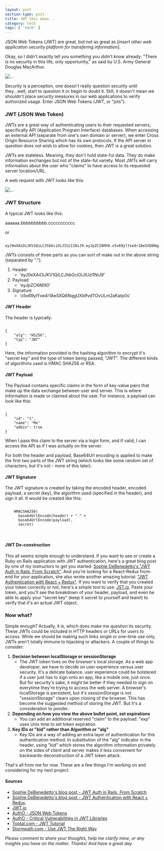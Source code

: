 ```yaml
---
layout: post
section-type: post
title: JWT this down...
category: tech
tags: [ 'tech' ]
---
```

JSON Web Tokens (JWT) are great, but not as great as [_insert other web application security platform for transfering information_].

Okay, so I didn't exactly tell you something you didn't know already: "There is no security in this life, only opportunity," as said by U.S. Army General Douglas MacArthur.

<img align="center" src="https://camo.githubusercontent.com/8a470031ff0b8df360e9501623e06c25a692b851/687474703a2f2f692e696d6775722e636f6d2f634e456c566f662e6a7067" alt="...">

Security is a perception, one doesn't really question security until they...well, start to question it or begin to doubt it. Still, it doesn't mean we shouldn't place security measures in our web applications to verify authorized usage. Enter JSON Web Tokens (JWT, or "jots").

### JWT (JSON Web Token)

JWTs are a great way of authenticating users to their requested servers, specifically API (Application Program Interface) databases. When accessing an external API (separate from one's own domain or server), we enter Cross Origin Resource Sharing which has its own protocols. If the API server in question does not wish to allow for cookies, then JWT is a great solution.

JWTs are stateless. Meaning, they don't hold state-ful data. They do make information exchanges but not of the state-ful variety. Most JWTs will carry information about the user who "claims" to have access to its requested server location/URL.

A web request with JWT looks like this:

<img align="center" src="https://cdn.auth0.com/content/jwt/jwt-diagram.png" alt="...">
<br />

### JWT Structure

A typical JWT looks like this:

aaaaaa.bbbbbbbbbb.ccccccccccc

or

<pre><code class="html">
eyJ0eXAiOiJKV1QiLCJhbGciOiJIUzI1NiJ9.eyJpZCI6MX0.o5x69ylYxe4r1AeSXQ6NqgUXktfvdTOvULm2aKatp0s
</code></pre>

JWTs consists of three parts as you can sort of make out in the above string (separated by "."):
  1. Header
      - 'eyJ0eXAiOiJKV1QiLCJhbGciOiJIUzI1NiJ9'
  2. Payload
      - 'eyJpZCI6MX0'  
  3. Signature
      - 'o5x69ylYxe4r1AeSXQ6NqgUXktfvdTOvULm2aKatp0s'

#### JWT Header

The header is typically:

<pre><code class="java">
{
    "alg": "HS256",
    "typ": "JWT"
}
</code></pre>

Here, the information provided is the hashing algorithm to encrypt it's "secret key" and the type of token being passed, "JWT". The different kinds of algorithms used is HMAC SHA256 or RSA.

#### JWT Payload

The Payload contains specific claims in the form of key-value pairs that make up the data exchange between user and server. This is where information is made or claimed about the user. For instance, a payload can look like this:

<pre><code class="java">
{
    "id": "1",
    "name": "Me"
    "admin": true
}
</code></pre>

When I pass this claim to the server via a login form, and if valid, I can access the API as if I was actually on the server.

For both the header and payload, Base64Url encoding is applied to make the first two parts of the JWT string (which looks like some random set of characters, but it's not - more of this later).

#### JWT Signature

The JWT signature is created by taking the encoded header, encoded payload, a secret (key), the algorithm used (specified in the header), and sign it all. It would be created like this:

<pre><code class="java">
    HMACSHA256(
      base64UrlEncode(header) + "." +
      base64UrlEncode(payload),
      secret)
</code></pre>
<br />

#### JWT De-construction

This all seems simple enough to understand. If you want to see or create a Ruby on Rails application with JWT authentication, here's a great blog post by one of my instructors to get you started: [Sophie DeBenedetto's "JWT Auth in Rails, From Scratch"](http://www.thegreatcodeadventure.com/jwt-auth-in-rails-from-scratch/). And you're looking for a React-Redux front-end for your application, she also wrote another amazing tutorial: ["JWT Authentication with React + Redux"](http://www.thegreatcodeadventure.com/jwt-authentication-with-react-redux/). If you want to verify that you created your token correctly or not, here's a simple tool to use: [JST.io](https://jwt.io/). Paste your token, and you'll see the breakdown of your header, payload, and even be able to apply your "secret key" (keep it secret to yourself and team!) to verify that it's an actual JWT object.

### Now what?

Simple enough? Actually, it is, which does make me question its security. These JWTs could be included in HTTP headers or URLs for users to access. While we should be making such links single or one-time use only, JWTs aren't totally immune to hijacking or attackers. A couple of things to consider:
  1. **Decision between localStorage or sessionStorage**
     - The JWT token lives on the browser's local storage. As a web app developer, we have to decide on user experience versus user security. It's a delicate balance. user experience could be bolstered if a user just has to sign onto an app, like a mobile one, just once. But for security's sake, it might be better if they needed to sign on everytime they're trying to access the web server. A browser's localStorage is persistent, but it's sessionStorage is not. "sessionStorage" clears upon closing of the browser. This has become the suggested method of storing the JWT. But it's a consideration to ponder.
  2. **Depending on how you view the above bullet point, set expirations**
     - You can add an additional reserved "claim" to the payload. "exp" uses Unix time to set token expiration.
  3. **Key IDs or "kid" rather than Algorithm or "alg"**
     - Key IDs are a way of adding an extra layer of authentication for this authentication method. In substitution of the "alg" indicator in the header, using "kid" which stores the algorithm information privately on the sides of client and server makes it less convenient for backwards-deconstruction of a JWT token attack. 

That's all from me for now. These are a few things I'm working on and considering for my next project.

#### Sources
  * [Sophie DeBenedetto's blog post - JWT Auth in Rails, From Scratch](http://www.thegreatcodeadventure.com/jwt-auth-in-rails-from-scratch/)
  * [Sophie DeBenedetto's blog post - JWT Authentication with React + Redux](http://www.thegreatcodeadventure.com/jwt-authentication-with-react-redux/).
  * [JWT.io](https://jwt.io)
  * [AuthO - JSON Web Tokens](https://auth0.com/learn/json-web-tokens/)
  * [AuthO - Critical Vulnerabilities in JWT Libraries](https://auth0.com/blog/critical-vulnerabilities-in-json-web-token-libraries/)
  * [Toptal.com - JWT Tutorial](https://www.toptal.com/web/cookie-free-authentication-with-json-web-tokens-an-example-in-laravel-and-angularjs)
  * [Stormpath.com - Use JWT The Right Way](https://stormpath.com/blog/jwt-the-right-way)

_Please comment to share your thoughts, help me clarify mine, or any insights you have on the matter. Thanks! And have a great day._

